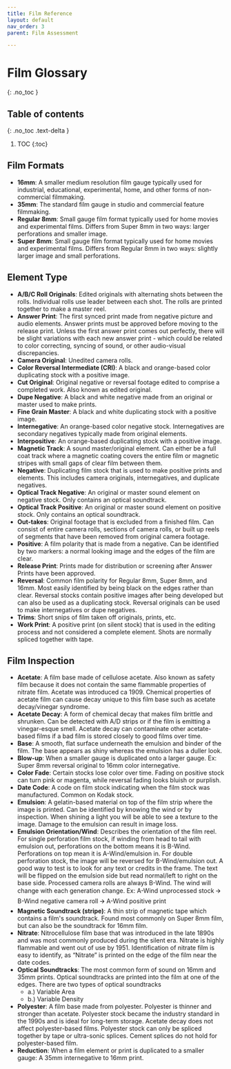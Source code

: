 ```yaml
---
title: Film Reference
layout: default
nav_order: 3
parent: Film Assessment

---
```



# Film Glossary
{: .no_toc }

## Table of contents
{: .no_toc .text-delta }

1. TOC
{:toc}

## Film Formats
* **16mm**: A smaller medium resolution film gauge typically used for industrial, educational, experimental, home, and other forms of non-commercial filmmaking.
* **35mm**: The standard film gauge in studio and commercial feature filmmaking.
* **Regular 8mm**: Small gauge film format typically used for home movies and experimental films. Differs from Super 8mm in two ways: larger perforations and smaller image.
* **Super 8mm**: Small gauge film format typically used for home movies and experimental films. Differs from Regular 8mm in two ways: slightly larger image and small perforations.

## Element Type
* **A/B/C Roll Originals**: Edited originals with alternating shots between the rolls. Individual rolls use leader between each shot. The rolls are printed together to make a master reel.
* **Answer Print**: The first synced print made from negative picture and audio elements. Answer prints must be approved before moving to the release print. Unless the first answer print comes out perfectly, there will be slight variations with each new answer print - which could be related to color correcting, syncing of sound, or other audio-visual discrepancies.
* **Camera Original**: Unedited camera rolls.
* **Color Reversal Intermediate (CRI)**: A black and orange-based color duplicating stock with a positive image.
* **Cut Original**: Original negative or reversal footage edited to comprise a completed work. Also known as edited original.
* **Dupe Negative**: A black and white negative made from an original or master used to make prints.
* **Fine Grain Master**: A black and white duplicating stock with a positive image.
* **Internegative**: An orange-based color negative stock. Internegatives are secondary negatives typically made from original elements.
* **Interpositive**: An orange-based duplicating stock with a positive image.
* **Magnetic Track**: A sound master/original element. Can either be a full coat track where a magnetic coating covers the entire film or magnetic stripes with small gaps of clear film between them.
* **Negative**: Duplicating film stock that is used to make positive prints and elements. This includes camera originals, internegatives, and duplicate negatives.
* **Optical Track Negative**: An original or master sound element on negative stock. Only contains an optical soundtrack.
* **Optical Track Positive**: An original or master sound element on positive stock. Only contains an optical soundtrack.
* **Out-takes**: Original footage that is excluded from a finished film. Can consist of entire camera rolls, sections of camera rolls, or built up reels of segments that have been removed from original camera footage.
* **Positive**: A film polarity that is made from a negative. Can be identified by two markers: a normal looking image and the edges of the film are clear.
* **Release Print**: Prints made for distribution or screening after Answer Prints have been approved.
* **Reversal**: Common film polarity for Regular 8mm, Super 8mm, and 16mm. Most easily identified by being black on the edges rather than clear. Reversal stocks contain positive images after being developed but can also be used as a duplicating stock. Reversal originals can be used to make internegatives or dupe negatives.
* **Trims**: Short snips of film taken off originals, prints, etc.
* **Work Print**: A positive print (on silent stock) that is used in the editing process and not considered a complete element. Shots are normally spliced together with tape.

## Film Inspection
* **Acetate**: A film base made of cellulose acetate. Also known as safety film because it does not contain the same flammable properties of nitrate film. Acetate was introduced ca 1909. Chemical properties of acetate film can cause decay unique to this film base such as acetate decay/vinegar syndrome.
* **Acetate Decay**: A form of chemical decay that makes film brittle and shrunken. Can be detected with A/D strips or if the film is emitting a vinegar-esque smell. Acetate decay can contaminate other acetate-based films if a bad film is stored closely to good films over time.
* **Base**: A smooth, flat surface underneath the emulsion and binder of the film. The base appears as shiny whereas the emulsion has a duller look.
* **Blow-up**: When a smaller gauge is duplicated onto a larger gauge. Ex: Super 8mm reversal original to 16mm color internegative.
* **Color Fade**: Certain stocks lose color over time. Fading on positive stock can turn pink or magenta, while reversal fading looks bluish or purplish.
* **Date Code**: A code on film stock indicating when the film stock was manufactured. Common on Kodak stock.
* **Emulsion**: A gelatin-based material on top of the film strip where the image is printed. Can be identified by knowing the wind or by inspection. When shining a light you will be able to see a texture to the image. Damage to the emulsion can result in image loss.
* **Emulsion Orientation/Wind**: Describes the orientation of the film reel. For single perforation film stock, if winding from head to tail with emulsion out, perforations on the bottom means it is B-Wind. Perforations on top mean it is A-Wind/emulsion in. For double perforation stock, the image will be reversed for B-Wind/emulsion out. A good way to test is to look for any text or credits in the frame. The text will be flipped on the emulsion side but read normal/left to right on the base side. Processed camera rolls are always B-Wind. The wind will change with each generation change. Ex: A-Wind unprocessed stock 🡪 B-Wind negative camera roll 🡪 A-Wind positive print
* **Magnetic Soundtrack (stripe)**: A thin strip of magnetic tape which contains a film's soundtrack. Found most commonly on Super 8mm film, but can also be the soundtrack for 16mm film.
* **Nitrate**: Nitrocellulose film base that was introduced in the late 1890s and was most commonly produced during the silent era. Nitrate is highly flammable and went out of use by 1951. Identification of nitrate film is easy to identify, as “Nitrate” is printed on the edge of the film near the date codes.
* **Optical Soundtracks**: The most common form of sound on 16mm and 35mm prints. Optical soundtracks are printed into the film at one of the edges. There are two types of optical soundtracks
  * a.) Variable Area
  * b.) Variable Density
* **Polyester**: A film base made from polyester. Polyester is thinner and stronger than acetate. Polyester stock became the industry standard in the 1990s and is ideal for long-term storage. Acetate decay does not affect polyester-based films. Polyester stock can only be spliced together by tape or ultra-sonic splices. Cement splices do not hold for polyester-based film.
* **Reduction**: When a film element or print is duplicated to a smaller gauge: A 35mm internegative to 16mm print.
